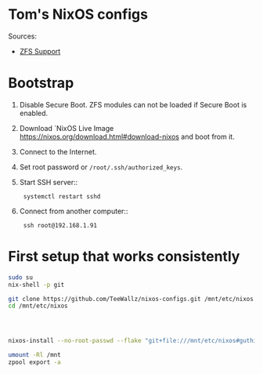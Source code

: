 # Tom's NixOS configs

Sources:

- [ZFS Support](https://openzfs.github.io/openzfs-docs/Getting%20Started/NixOS/Root%20on%20ZFS.html)


# Bootstrap

1. Disable Secure Boot. ZFS modules can not be loaded if Secure Boot is enabled.
1. Download `NixOS Live Image <https://nixos.org/download.html#download-nixos> and boot from it.
1. Connect to the Internet.
2. Set root password or ``/root/.ssh/authorized_keys``.
3. Start SSH server::

        systemctl restart sshd

4. Connect from another computer::

        ssh root@192.168.1.91
# First setup that works consistently
```bash
sudo su
nix-shell -p git

git clone https://github.com/TeeWallz/nixos-configs.git /mnt/etc/nixos
cd /mnt/etc/nixos




nixos-install --no-root-passwd --flake "git+file:///mnt/etc/nixos#guthix"

umount -Rl /mnt
zpool export -a

```